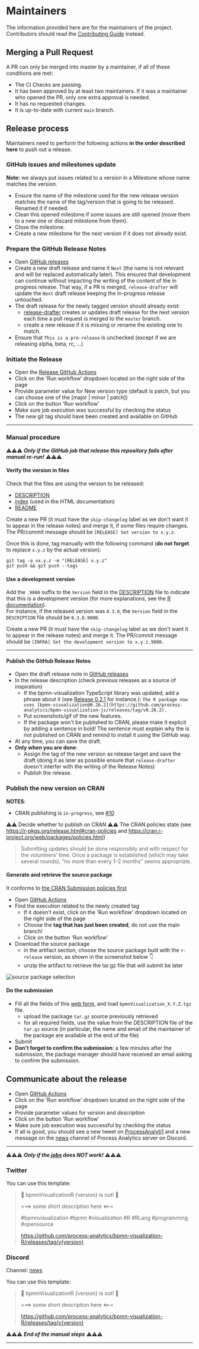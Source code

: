# Maintainers

The information provided here are for the maintainers of the project. Contributors should read the [Contributing Guide](./CONTRIBUTING.md) instead.


## Merging a Pull Request

A PR can only be merged into master by a maintainer, if all of these conditions are met:

- The CI Checks are passing.
- It has been approved by at least two maintainers. If it was a maintainer who opened the PR, only one extra approval is needed.
- It has no requested changes.
- It is up-to-date with current `main` branch.

## Release process

Maintainers need to perform the following actions **in the order described here** to push out a release.

### GitHub issues and milestones update

**Note:** we always put issues related to a version in a Milestone whose name matches the version.

- Ensure the name of the milestone used for the new release version matches the name of the tag/version that is going to be released. Renamed it if needed.
- Clean this opened milestone if some issues are still opened (move them to a new one or discard milestone from them).
- Close the milestone.
- Create a new milestone for the next version if it does not already exist.

### Prepare the GitHub Release Notes

- Open [GitHub releases](https://github.com/process-analytics/bpmn-visualization-R/releases)
- Create a new draft release and name it `Next` (the name is not relevant and will be replaced automatically later).
  This ensures that development can continue without impacting the writing of the content of the in progress release. That way,
  if a PR is merged, `release-drafter` will update the `Next` draft release keeping the in-progress release untouched.
- The draft release for the newly tagged version should already exist:
  - [release-drafter](https://github.com/release-drafter/release-drafter) creates or updates draft release for the
    next version each time a pull request is merged to the `master` branch.
  - create a new release if it is missing or rename the existing one to match.
- Ensure that `This is a pre-release` is unchecked (except if we are releasing alpha, beta, rc, ...)

### Initiate the Release

- Open the [Release GitHub Actions](https://github.com/process-analytics/bpmn-visualization-R/actions/workflows/release.yml)
- Click on the 'Run workflow' dropdown located on the right side of the page
- Provide parameter value for New version type (default is patch, but you can choose one of the [major | minor | patch])
- Click on the button 'Run workflow'
- Make sure job execution was successful by checking the status
- The new git tag should have been created and available on GitHub

___

### Manual procedure

⚠️⚠️⚠️ _**Only if the GitHub job that release this repository fails after manual re-run!**_  ⚠️⚠️⚠️

#### Verify the version in files

Check that the files are using the version to be released:
- [DESCRIPTION](./DESCRIPTION)
- [index](./index.md) (used in the HTML documentation)
- [README](./README.md)

Create a new PR (it must have the `skip-changelog` label as we don't want it to appear in the release notes) and merge it,
if some files require changes. The PR/commit message should be `[RELEASE] Set version to x.y.z`.

Once this is done, tag manually with the following command (**do not forget** to replace `x.y.z` by the actual version):
``` 
git tag -a vx.y.z -m "[RELEASE] x.y.z"
git push && git push --tags
```

#### Use a development version

Add the `.9000` suffix to the `Version` field in the [DESCRIPTION](./DESCRIPTION) file to indicate that this is a development version (for more explanations, see the [R documentation](https://r-pkgs.org/release.html#post-release)).  
For instance, if the released version was `0.3.0`, the `Version` field in the `DESCRIPTION` file should be `0.3.O.9000`.

Create a new PR (it must have the `skip-changelog` label as we don't want it to appear in the release notes) and merge it.
The PR/commit message should be `[INFRA] Set the development version to x.y.z.9000`.

___

#### Publish the GitHub Release Notes

- Open the draft release note in [GitHub releases](https://github.com/process-analytics/bpmn-visualization-R/releases)
- In the release description (check previous releases as a source of inspiration)
  - If the bpmn-visualization TypeScript library was updated, add a phrase about it (see [Release 0.2.1](https://github.com/process-analytics/bpmn-visualization-R/releases/tag/v0.2.1) for instance.): `The R package now uses [bpmn-visualization@0.26.2](https://github.com/process-analytics/bpmn-visualization-js/releases/tag/v0.26.2).`
  - Put screenshots/gif of the new features.
  - If the package won't be published to CRAN, please make it explicit by adding a sentence in bold! The sentence must explain why the is not published on CRAN and remind to install it using the GitHub way.
- At any time, you can save the draft.
- **Only when you are done**:
  - Assign the tag of the new version as release target and save the draft (doing it as later as possible ensure that `release-drafter` doesn't interfer with the writing of the Release Notes)
  - Publish the release.

### Publish the new version on CRAN

**NOTES**:
- CRAN publishing is `in-progress`, see [#10](https://github.com/process-analytics/bpmn-visualization-R/issues/10)

⚠️⚠️ Decide whether to publish on CRAN ⚠️⚠️
The CRAN policies state (see https://r-pkgs.org/release.html#cran-policies and https://cran.r-project.org/web/packages/policies.html)
> Submitting updates should be done responsibly and with respect for the volunteers’ time. Once a package is established (which may take several rounds), “no more than every 1–2 months” seems appropriate. 

#### Generate and retrieve the source package

It conforms to [the CRAN Submission policies first](https://cran.r-project.org/web/packages/policies.html#Submission)

- Open [GitHub Actions](https://github.com/process-analytics/bpmn-visualization-R/actions/workflows/R-CMD-check.yaml)
- Find the execution related to the newly created tag
  - If it doesn't exist, click on the 'Run workflow' dropdown located on the right side of the page
  - Choose the **tag that has just been created**, do not use the main branch!
  - Click on the button 'Run workflow'
- Download the source package
  - in the artifact section, choose the source package built with the `r-release` version, as shown in the screenshot below 👇
  - unzip the artifact to retrieve the tar.gz file that will submit be later

![source package selection](./doc/maintainers/release_cran_source_package.png)


#### Do the submission

- Fill all the fields of this [web form](https://xmpalantir.wu.ac.at/cransubmit/), and load `bpmnVisualization_X.Y.Z.tgz` file.
  - upload the package `tar.gz` source previously retrieved
  - for all required fields, use the value from the DESCRIPTION file of the `tar.gz` source (in particular, the name and email of the maintainer of the package are available at the end of the file)
- Submit
- **Don't forget to confirm the submission**: a few minutes after the submission, the package manager should have received an email asking to confirm the submission.

## Communicate about the release

- Open [GitHub Actions](https://github.com/process-analytics/bpmn-visualization-R/actions/workflows/announce-new-release.yml)
- Click on the 'Run workflow' dropdown located on the right side of the page
- Provide parameter values for _version_ and _description_
- Click on the button 'Run workflow'
- Make sure job execution was successful by checking the status
- If all is good, you should see a new tweet on [ProcessAnalyti1](https://twitter.com/ProcessAnalyti1) and a new message on the [news](https://discord.com/channels/1011911769607913562/1024329159033499780) channel of Process Analytics server on Discord.

___
⚠️⚠️⚠️ _**Only if the [jobs](https://github.com/process-analytics/bpmn-visualization-R/actions/workflows/announce-new-release.yml) does NOT work!**_  ⚠️⚠️⚠️
### Twitter

You can use this template:

> 📣 bpmnVisualizationR {version} is out! 🎉
>
> ===> some short description here <===
>
> #bpmnvisualization #bpmn #visualization #R #RLang #programming #opensource
>
> https://github.com/process-analytics/bpmn-visualization-R/releases/tag/v{version}

### Discord

Channel: [news](https://discord.com/channels/1011911769607913562/1024329159033499780)

You can use this template:

> 📣 bpmnVisualizationR {version} is out! 🎉
>
> ===> some short description here <===
>
> https://github.com/process-analytics/bpmn-visualization-R/releases/tag/v{version}

⚠️⚠️⚠️ _**End of the manual steps**_ ⚠️⚠️⚠️
___
